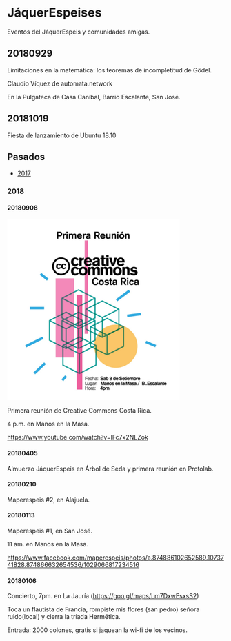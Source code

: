 # JáquerEspeises

Eventos del JáquerEspeis y comunidades amigas.

## 20180929

Limitaciones en la matemática: los teoremas de incompletitud de Gödel.

Claudio Víquez de automata.network

En la Pulgateca de Casa Canibal, Barrio Escalante, San José.

## 20181019

Fiesta de lanzamiento de Ubuntu 18.10

## Pasados

* [2017](2017)

### 2018

#### 20180908

<img src="afiches/20180908-cc.jpeg" alt="Primera Reunión de Creative Commons Costa Rica" width="400"/>

Primera reunión de Creative Commons Costa Rica.

4 p.m. en Manos en la Masa.

https://www.youtube.com/watch?v=lFc7x2NLZok

#### 20180405

Almuerzo JáquerEspeis en Árbol de Seda y primera reunión en Protolab.

#### 20180210

Maperespeis #2, en Alajuela.

#### 20180113

Maperespeis #1, en San José.

11 am. en Manos en la Masa.

https://www.facebook.com/maperespeis/photos/a.874886102652589.1073741828.874866632654536/1029066817234516

#### 20180106

Concierto, 7pm. en La Jauría (https://goo.gl/maps/Lm7DxwEsxsS2)

Toca un flautista de Francia, rompiste mis flores (san pedro) señora ruido(local) y cierra la tríada Hermética.

Entrada: 2000 colones, gratis si jaquean la wi-fi de los vecinos.
